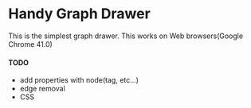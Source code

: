 # Handy Graph Drawer

This is the simplest graph drawer.
This works on Web browsers(Google Chrome 41.0)

#### TODO

* add properties with node(tag, etc...)
* edge removal
* CSS
